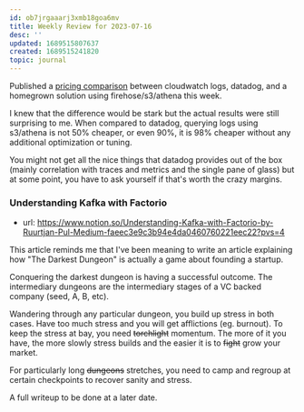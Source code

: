 ```yaml
---
id: ob7jrgaaarj3xmb18goa6mv
title: Weekly Review for 2023-07-16
desc: ''
updated: 1689515807637
created: 1689515241820
topic: journal
---
```


Published a [pricing comparison](https://bit.kevinslin.com/p/youre-paying-too-much-for-cloudwatch) between cloudwatch logs, datadog, and a homegrown solution using firehose/s3/athena this week. 

I knew that the difference would be stark but the actual results were still surprising to me. When compared to datadog, querying logs using s3/athena is not 50% cheaper, or even 90%, it is 98% cheaper without any additional optimization or tuning. 

You might not get all the nice things that datadog provides out of the box (mainly correlation with traces and metrics and the single pane of glass) but at some point, you have to ask yourself if that's worth the crazy margins. 

### Understanding Kafka with Factorio
- url: https://www.notion.so/Understanding-Kafka-with-Factorio-by-Ruurtjan-Pul-Medium-faeec3e9c3b94e4da0460760221eec22?pvs=4

This article reminds me that I've been meaning to write an article explaining how "The Darkest Dungeon" is actually a game about founding a startup. 

Conquering the darkest dungeon is having a successful outcome. The intermediary dungeons are the intermediary stages of a VC backed company (seed, A, B, etc).

Wandering through any particular dungeon, you build up stress in both cases. Have too much stress and you will get afflictions (eg. burnout). To keep the stress at bay, you need ~~torchlight~~ momentum. The more of it you have, the more slowly stress builds and the easier it is to ~~fight~~ grow your market.

For particularly long ~~dungeons~~ stretches, you need to camp and regroup at certain checkpoints to recover sanity and stress. 

A full writeup to be done at a later date.
